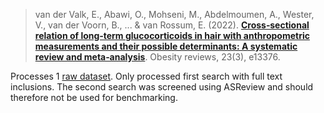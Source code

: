 > van der Valk, E., Abawi, O., Mohseni, M., Abdelmoumen, A., Wester, V., van der Voorn, B., ... & van Rossum, E. (2022). **[Cross‐sectional relation of long‐term glucocorticoids in hair with anthropometric measurements and their possible determinants: A systematic review and meta‐analysis][1]**. Obesity reviews, 23(3), e13376.

Processes 1 [raw dataset][2]. Only processed first search with full text inclusions. The second search was screened using ASReview and should therefore not be used for benchmarking.

[1]:	https://osf.io/download/gmjcv/
[2]:	https://dmice.ohsu.edu/cohenaa/systematic-drug-class-review-data.html